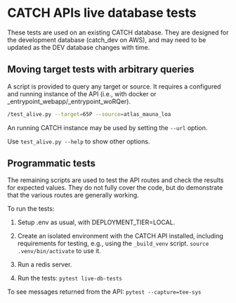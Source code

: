 # CATCH APIs live database tests

These tests are used on an existing CATCH database. They are designed for the development database (catch_dev on AWS), and may need to be updated as the DEV database changes with time.

## Moving target tests with arbitrary queries

A script is provided to query any target or source. It requires a configured and running instance of the API (i.e., with docker or \_entrypoint_webapp/\_entrypoint_woRQer).

```bash
/test_alive.py --target=65P --source=atlas_mauna_loa
```

An running CATCH instance may be used by setting the `--url` option.

Use `test_alive.py --help` to show other options.

## Programmatic tests

The remaining scripts are used to test the API routes and check the results for expected values. They do not fully cover the code, but do demonstrate that the various routes are generally working.

To run the tests:

1. Setup .env as usual, with DEPLOYMENT_TIER=LOCAL.

2. Create an isolated environment with the CATCH API installed, including requirements for testing, e.g., using the `_build_venv` script. `source .venv/bin/activate` to use it.

3. Run a redis server.

4. Run the tests: `pytest live-db-tests`

To see messages returned from the API: `pytest --capture=tee-sys`
